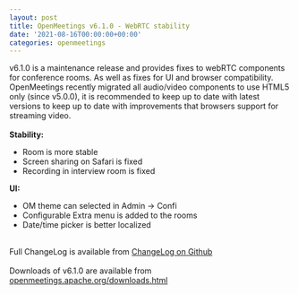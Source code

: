 ```yaml
---
layout: post
title: OpenMeetings v6.1.0 - WebRTC stability
date: '2021-08-16T00:00:00+00:00'
categories: openmeetings
---
```

v6.1.0 is a maintenance release and provides fixes to webRTC components for conference rooms. As well as fixes for UI and browser compatibility. OpenMeetings recently migrated all audio/video components to use HTML5 only (since v5.0.0), it is recommended to keep up to date with latest versions to keep up to date with improvements that browsers support for streaming video.
 <br/>
 <br/>
<b> Stability:</b>
<ul>
<li>Room is more stable</li>
<li>Screen sharing on Safari is fixed</li>
<li>Recording in interview room is fixed</li>
</ul>
<b> UI:</b>
<ul>
<li>OM theme can selected in Admin -> Confi</li>
<li>Configurable Extra menu is added to the rooms</li>
<li>Date/time picker is better localized</li>
</ul>
 <br/> 
Full ChangeLog is available from <a href="https://github.com/apache/openmeetings/blob/6.1.0/CHANGELOG.md">ChangeLog on Github</a>
 <br/><br/>
Downloads of v6.1.0 are available from <a href="https://openmeetings.apache.org/downloads.html" href="_BLANK">openmeetings.apache.org/downloads.html</a>
 <br/> <br/>
